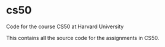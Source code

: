 # cs50
Code for the course CS50 at Harvard University

This contains all the source code for the assignments in CS50.
